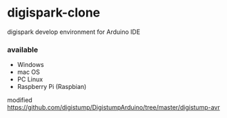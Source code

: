 # digispark-clone
digispark develop environment for Arduino IDE

### available
* Windows
* mac OS
* PC Linux
* Raspberry Pi (Raspbian)

modified https://github.com/digistump/DigistumpArduino/tree/master/digistump-avr
